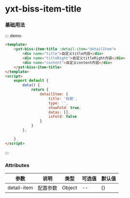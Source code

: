 # yxt-biss-item-title 

### 基础用法

::: demo 

```html
<template>
    <yxt-biss-item-title :detail-item="detailItem">
        <div name="title">自定义title内容</div>
        <div name="titleRight">自定义titleRight内容</div>
        <div name="content">自定义content内容</div>
    </yxt-biss-item-title>
</template>
<script>
    export default {
        data() {
            return {
                detailItem: {
                    title: '标题',
                    type: '',
                    showFold: true,
                    datas: [],
                    isFold: false
                }
            }
        },

    }
</script>
```

:::

### Attributes

| 参数      | 说明    | 类型      | 可选值 |默认值
|----------|-------- |---------- |--------|-----
| detail-item   | 配置参数  | Object | -- | {}
